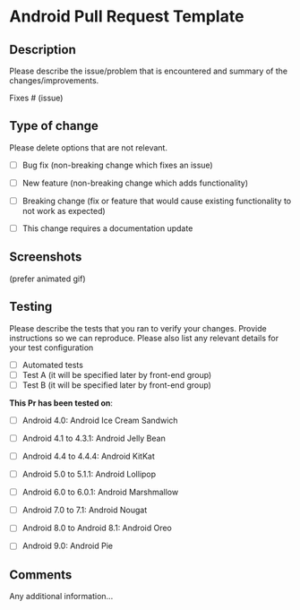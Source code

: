 # Android Pull Request Template

## Description

Please describe the issue/problem that is encountered and summary of the changes/improvements. 

Fixes # (issue)

## Type of change

Please delete options that are not relevant.

- [ ] Bug fix (non-breaking change which fixes an issue)
- [ ] New feature (non-breaking change which adds functionality)
- [ ] Breaking change (fix or feature that would cause existing functionality to not work as expected)
- [ ] This change requires a documentation update


## Screenshots

(prefer animated gif) 

## Testing

Please describe the tests that you ran to verify your changes. Provide instructions so we can reproduce. Please also list any relevant details for your test configuration

- [ ] Automated tests
- [ ] Test A (it will be specified later by front-end group)
- [ ] Test B (it will be specified later by front-end group)

**This Pr has been tested on**:


- [ ] Android 4.0: Android Ice Cream Sandwich
- [ ] Android 4.1 to 4.3.1: Android Jelly Bean
- [ ] Android 4.4 to 4.4.4: Android KitKat
- [ ] Android 5.0 to 5.1.1: Android Lollipop
- [ ] Android 6.0 to 6.0.1: Android Marshmallow
- [ ] Android 7.0 to 7.1: Android Nougat
- [ ] Android 8.0 to Android 8.1: Android Oreo
- [ ] Android 9.0: Android Pie


## Comments

Any additional information...
